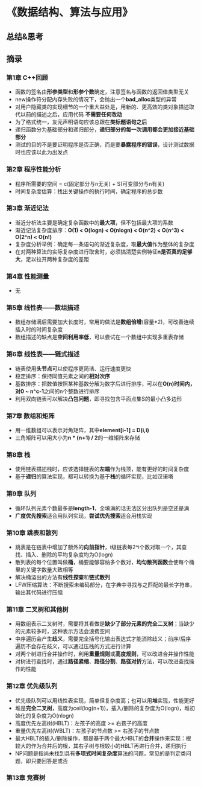 # 《数据结构、算法与应用》

## 总结&思考

## 摘录

### 第1章 C++回顾

- 函数的签名由**形参类型**和**形参个数**确定，注意签名与函数的返回值类型无关
- new操作符分配内存失败的情况下，会抛出一个**bad_alloc**类型的异常
- 对用户隐藏类的实现细节的一个重大益处是，用新的、更高效的类对象描述取代以前的描述之后，应用代码 **不需要任何改动**
- 为了格式统一，友元声明语句应该总跟在**类标题语句之后**
- 递归函数分为基础部分和递归部分，**递归部分的每一次调用都会更加接近基础部分**
- 测试的目的不是要证明程序是否正确，而是要**暴露程序的错误**，设计测试数据时也应该以此为出发点

### 第2章 程序性能分析

- 程序所需要的空间 = c(固定部分与n无关) + S(可变部分与n有关)
- 时间复杂度估算：找出关键操作的执行时间，确定程序的总步数

### 第3章 渐近记法

- 渐近分析法主要是确定复杂函数中的**最大项**，但不包括最大项的系数
- 渐近记法复杂度排序：**O(1) < O(logn) < O(nlogn) < O(n^2) < O(n^3) < O(2^n) < O(n!)**
- 复杂度分析举例：确定每一条语句的渐近复杂度，取**最大值**作为整体的复杂度
- 在对两种算法的实际复杂度进行取舍时，必须搞清楚实例特征**n是否真的足够大**，足以拉开两种复杂度的差距

### 第4章 性能测量

- 无

### 第5章 线性表——数组描述

- 数组存储满后需要加大长度时，常用的做法是**数组倍增**(容量*2)，可改善连续插入时的时间复杂度 
- 数组描述的缺点是**空间利用率低**，可以尝试在一个数组中实现多重表存储

### 第6章 线性表——链式描述

- 链表使用**头节点**可以使程序更简洁、运行速度更快
- 稳定排序：保持同值元素之间的**相对次序**
- 基数排序：把数值按照某种基数分解为数字后进行排序，可以在**O(n)**时间内，对**0 ~ n^c-1**之间的n个整数进行排序
- 利用双向链表可以解决**凸包问题**，即寻找包含平面点集S的最小凸多边形

### 第7章 数组和矩阵

- 用一维数组可以表示对角矩阵，其中**element[i-1] = D(i,i)**
- 三角矩阵可以用大小为**n * (n+1) / 2**的一维矩阵来存储

### 第8章 栈

- 使用链表描述栈时，应该选择链表的**左端**作为栈顶，能有更好的时间复杂度
- 基于**递归**的算法实现，都可以转换为基于**栈**的循环实现，比如汉诺塔

### 第9章 队列

- 循环队列元素个数最多是**length-1**，全填满的话无法区分出队列是空还是满
- **广度优先搜索**适合用队列实现，**尝试优先搜索**适合用栈实现

### 第10章 跳表和散列

- 跳表是在链表中增加了额外的**向前指针**，i级链表每2^i个数对取一个，其查找、插入、删除的平均复杂度均为O(logn)
- 散列表的每个位置叫做**桶**，桶要能够容纳多个数对，**均匀散列函数**会使每个桶里的关键字数量大致相等
- 解决桶溢出的方法有**线性探查**和**链式散列**
- LFW压缩算法：不断搜索未编码部分，在字典中寻找与之匹配的最长字符串，输出其代码进行压缩

### 第11章 二叉树和其他树

- 用数组表示二叉树时，需要将其看做是**缺少了部分元素的完全二叉树**；当缺少的元素较多时，这种表示方法会浪费空间
- 中序遍历会产生**歧义**，需要完全括号化输出表达式才能消除歧义；前序/后序遍历不会存在歧义，可以通过压栈的方式进行计算
- 对两个树进行合并操作时，利用**重量规则**或**高度规则**，可以改进合并操作性能
- 对树进行查找时，通过**路径紧缩**、**路径分割**、**路径对折**方法，可以改进查找操作的性能

### 第12章 优先级队列

- 优先级队列可以用线性表实现，简单但复杂度高；也可以用**堆**实现，性能更好
- 堆是**完全二叉树**，高度为ceil(log(n+1))，插入/删除的复杂度为O(logn)，堆初始化的复杂度为O(nlogn)
- 高度优先左高树(HBLT)：左孩子的高度 >= 右孩子的高度
- 重量优先左高树(WBLT)：左孩子的节点数 >= 右孩子的节点数
- 最大HBLT的插入/删除操作，都是基于两个最大HBLT的**合并**操作来实现：根较大的作为合并后的根，其右子树与根较小的HBLT再进行合并，递归执行
- NP问题是指尚未找到具有**多项式时间复杂度**算法的问题，常见的是判定类问题，即只要回答是或否

### 第13章 竞赛树

